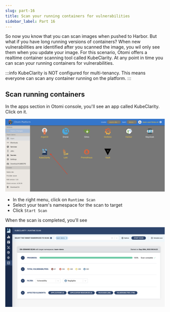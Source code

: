 ```yaml
---
slug: part-16
title: Scan your running containers for vulnerabilities
sidebar_label: Part 16
---
```


So now you know that you can scan images when pushed to Harbor. But what if you have long running versions of containers? When new vulnerabilities are identified after you scanned the image, you wil only see them when you update your image. For this scenario, Otomi offers a realtime container scanning tool called KubeClarity. At any point in time you can scan your running containers for vulnerabilities.

:::info
KubeClarity is NOT configured for multi-tenancy. This means everyone can scan any container running on the platform.
:::

## Scan running containers

In the apps section in Otomi console, you'll see an app called KubeClarity. Click on it.

![kubecfg](../../img/team-app-kubeclarity.png)

- In the right menu, click on `Runtime Scan`
- Select your team's namespace for the scan to target
- Click `Start Scan`

When the scan is completed, you'll see

![kubecfg](../../img/kubeclarity-scan-results.png)